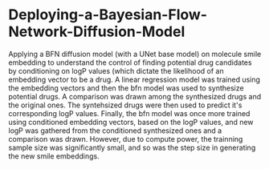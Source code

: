 # Deploying-a-Bayesian-Flow-Network-Diffusion-Model
Applying a BFN diffusion model (with a UNet base model) on molecule smile embedding to understand the control of finding potential drug candidates
by conditioning on logP values (which dictate the likelihood of an embedding vector to be a drug. 
A linear regression model was trained using the embedding vectors and then the bfn model was used to synthesize potential drugs. A comparison was drawn among the synthesized drugs and the original ones. The syntehsized drugs were then used to predict it's corresponding logP values. Finally, the bfn model was once more trained using conditioned embedding vectors, based on the logP values, and new logP was gathered from the conditioned synthesized ones and a comparison was drawn.
However, due to compute power, the trainning sample size was significantly small, and so was the step size in generating the new smile embeddings.
